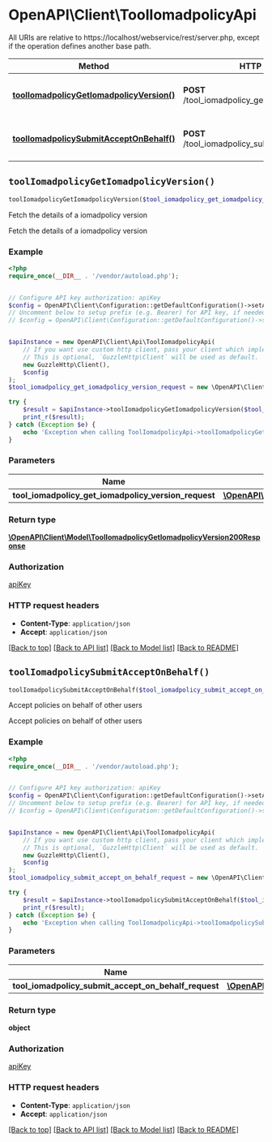 # OpenAPI\Client\ToolIomadpolicyApi

All URIs are relative to https://localhost/webservice/rest/server.php, except if the operation defines another base path.

| Method | HTTP request | Description |
| ------------- | ------------- | ------------- |
| [**toolIomadpolicyGetIomadpolicyVersion()**](ToolIomadpolicyApi.md#toolIomadpolicyGetIomadpolicyVersion) | **POST** /tool_iomadpolicy_get_iomadpolicy_version | Fetch the details of a iomadpolicy version |
| [**toolIomadpolicySubmitAcceptOnBehalf()**](ToolIomadpolicyApi.md#toolIomadpolicySubmitAcceptOnBehalf) | **POST** /tool_iomadpolicy_submit_accept_on_behalf | Accept policies on behalf of other users |


## `toolIomadpolicyGetIomadpolicyVersion()`

```php
toolIomadpolicyGetIomadpolicyVersion($tool_iomadpolicy_get_iomadpolicy_version_request): \OpenAPI\Client\Model\ToolIomadpolicyGetIomadpolicyVersion200Response
```

Fetch the details of a iomadpolicy version

Fetch the details of a iomadpolicy version

### Example

```php
<?php
require_once(__DIR__ . '/vendor/autoload.php');


// Configure API key authorization: apiKey
$config = OpenAPI\Client\Configuration::getDefaultConfiguration()->setApiKey('Authorization', 'YOUR_API_KEY');
// Uncomment below to setup prefix (e.g. Bearer) for API key, if needed
// $config = OpenAPI\Client\Configuration::getDefaultConfiguration()->setApiKeyPrefix('Authorization', 'Bearer');


$apiInstance = new OpenAPI\Client\Api\ToolIomadpolicyApi(
    // If you want use custom http client, pass your client which implements `GuzzleHttp\ClientInterface`.
    // This is optional, `GuzzleHttp\Client` will be used as default.
    new GuzzleHttp\Client(),
    $config
);
$tool_iomadpolicy_get_iomadpolicy_version_request = new \OpenAPI\Client\Model\ToolIomadpolicyGetIomadpolicyVersionRequest(); // \OpenAPI\Client\Model\ToolIomadpolicyGetIomadpolicyVersionRequest

try {
    $result = $apiInstance->toolIomadpolicyGetIomadpolicyVersion($tool_iomadpolicy_get_iomadpolicy_version_request);
    print_r($result);
} catch (Exception $e) {
    echo 'Exception when calling ToolIomadpolicyApi->toolIomadpolicyGetIomadpolicyVersion: ', $e->getMessage(), PHP_EOL;
}
```

### Parameters

| Name | Type | Description  | Notes |
| ------------- | ------------- | ------------- | ------------- |
| **tool_iomadpolicy_get_iomadpolicy_version_request** | [**\OpenAPI\Client\Model\ToolIomadpolicyGetIomadpolicyVersionRequest**](../Model/ToolIomadpolicyGetIomadpolicyVersionRequest.md)|  | |

### Return type

[**\OpenAPI\Client\Model\ToolIomadpolicyGetIomadpolicyVersion200Response**](../Model/ToolIomadpolicyGetIomadpolicyVersion200Response.md)

### Authorization

[apiKey](../../README.md#apiKey)

### HTTP request headers

- **Content-Type**: `application/json`
- **Accept**: `application/json`

[[Back to top]](#) [[Back to API list]](../../README.md#endpoints)
[[Back to Model list]](../../README.md#models)
[[Back to README]](../../README.md)

## `toolIomadpolicySubmitAcceptOnBehalf()`

```php
toolIomadpolicySubmitAcceptOnBehalf($tool_iomadpolicy_submit_accept_on_behalf_request): object
```

Accept policies on behalf of other users

Accept policies on behalf of other users

### Example

```php
<?php
require_once(__DIR__ . '/vendor/autoload.php');


// Configure API key authorization: apiKey
$config = OpenAPI\Client\Configuration::getDefaultConfiguration()->setApiKey('Authorization', 'YOUR_API_KEY');
// Uncomment below to setup prefix (e.g. Bearer) for API key, if needed
// $config = OpenAPI\Client\Configuration::getDefaultConfiguration()->setApiKeyPrefix('Authorization', 'Bearer');


$apiInstance = new OpenAPI\Client\Api\ToolIomadpolicyApi(
    // If you want use custom http client, pass your client which implements `GuzzleHttp\ClientInterface`.
    // This is optional, `GuzzleHttp\Client` will be used as default.
    new GuzzleHttp\Client(),
    $config
);
$tool_iomadpolicy_submit_accept_on_behalf_request = new \OpenAPI\Client\Model\ToolIomadpolicySubmitAcceptOnBehalfRequest(); // \OpenAPI\Client\Model\ToolIomadpolicySubmitAcceptOnBehalfRequest

try {
    $result = $apiInstance->toolIomadpolicySubmitAcceptOnBehalf($tool_iomadpolicy_submit_accept_on_behalf_request);
    print_r($result);
} catch (Exception $e) {
    echo 'Exception when calling ToolIomadpolicyApi->toolIomadpolicySubmitAcceptOnBehalf: ', $e->getMessage(), PHP_EOL;
}
```

### Parameters

| Name | Type | Description  | Notes |
| ------------- | ------------- | ------------- | ------------- |
| **tool_iomadpolicy_submit_accept_on_behalf_request** | [**\OpenAPI\Client\Model\ToolIomadpolicySubmitAcceptOnBehalfRequest**](../Model/ToolIomadpolicySubmitAcceptOnBehalfRequest.md)|  | |

### Return type

**object**

### Authorization

[apiKey](../../README.md#apiKey)

### HTTP request headers

- **Content-Type**: `application/json`
- **Accept**: `application/json`

[[Back to top]](#) [[Back to API list]](../../README.md#endpoints)
[[Back to Model list]](../../README.md#models)
[[Back to README]](../../README.md)
